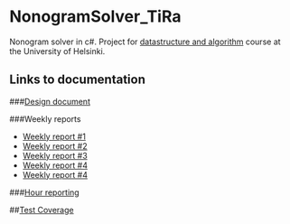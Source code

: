 # NonogramSolver_TiRa
Nonogram solver in c#. Project for [datastructure and algorithm](https://github.com/TiraLabra/2016-loppukesa/wiki) course at the University of Helsinki.

## Links to documentation

###[Design document](https://github.com/saskeli/NonogramSolver_TiRa/blob/master/Documentation/Design_document.md)

###Weekly reports

* [Weekly report #1](https://github.com/saskeli/NonogramSolver_TiRa/blob/master/Documentation/Weekly_report_1.md)
* [Weekly report #2](https://github.com/saskeli/NonogramSolver_TiRa/blob/master/Documentation/Weekly_report_2.md)
* [Weekly report #3](https://github.com/saskeli/NonogramSolver_TiRa/blob/master/Documentation/Weekly_report_3.md)
* [Weekly report #4](https://github.com/saskeli/NonogramSolver_TiRa/blob/master/Documentation/Weekly_report_4.md)
* [Weekly report #4](https://github.com/saskeli/NonogramSolver_TiRa/blob/master/Documentation/Weekly_report_5.md)

###[Hour reporting](https://github.com/saskeli/NonogramSolver_TiRa/blob/master/Documentation/Hour_reporting.md)

##[Test Coverage](https://www.cs.helsinki.fi/u/saska/Coverage/ListInitTest.html)

